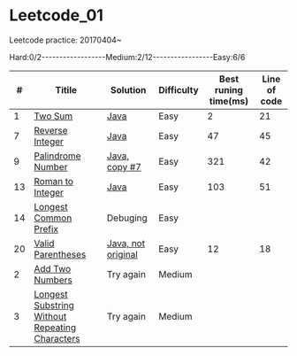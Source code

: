 # Leetcode_01
Leetcode practice: 20170404~

Hard:0/2------------------Medium:2/12-----------------Easy:6/6

#|Titile           |Solution                                       |Difficulty|Best runing time(ms)|Line of code|
-|-----------------|-----------------------------------------------|----------|--------------------|------------|
1|[Two Sum](https://leetcode.com/problems/two-sum/#/description)|[Java](https://github.com/Penciler/Leetcode_01/blob/master/Java/1.%20Two%20Sum)  |Easy      |2                   |21          |
7|[Reverse Integer](https://leetcode.com/problems/reverse-integer/#/description)|[Java](https://github.com/Penciler/Leetcode_01/blob/master/Java/7.%20Reverse%20Integer) |Easy      |47                  |45          |
9|[Palindrome Number](https://leetcode.com/problems/palindrome-number/#/description)|[Java, copy #7](https://github.com/Penciler/Leetcode_01/blob/master/Java/9.%20Palindrome%20Number) |Easy      |321               |42          |
13|[Roman to Integer](https://leetcode.com/problems/roman-to-integer/#/description) |[Java](https://github.com/Penciler/Leetcode_01/blob/master/Java/13.%20Roman%20to%20Integer)|Easy   |103             |51          |
14|[Longest Common Prefix](https://leetcode.com/problems/longest-common-prefix/#/description)|Debuging|Easy | | |
20|[Valid Parentheses](https://leetcode.com/problems/valid-parentheses/#/description)|[Java, not original](https://github.com/Penciler/Leetcode_01/blob/master/Java/20.%20Valid%20Parentheses)|Easy  |12  |18   |
2|[Add Two Numbers](https://leetcode.com/problems/add-two-numbers/#/description)|Try again|Medium|||
3|[Longest Substring Without Repeating Characters](https://leetcode.com/problems/longest-substring-without-repeating-characters/#/description)|Try again|Medium|||
